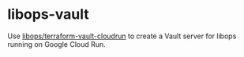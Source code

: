 # libops-vault

Use [libops/terraform-vault-cloudrun](https://github.com/libops/terraform-vault-cloudrun) to create a Vault server for libops running on Google Cloud Run.
